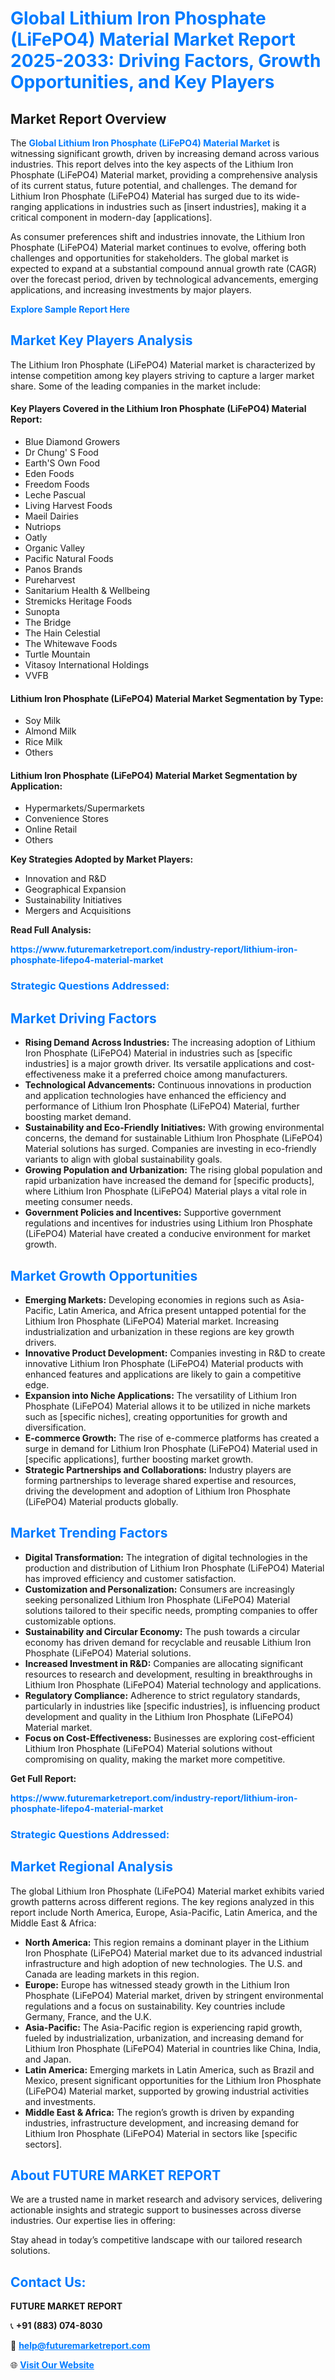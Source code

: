 <h1 style="color: #007BFF;">Global Lithium Iron Phosphate (LiFePO4) Material Market Report 2025-2033: Driving Factors, Growth Opportunities, and Key Players</h1>

<section id="overview">
<h2>Market Report Overview</h2>
<p>The <a href="https://www.futuremarketreport.com/industry-report/lithium-iron-phosphate-lifepo4-material-market" style="color: #007BFF; text-decoration: none;"><strong>Global Lithium Iron Phosphate (LiFePO4) Material Market</strong></a> is witnessing significant growth, driven by increasing demand across various industries. This report delves into the key aspects of the Lithium Iron Phosphate (LiFePO4) Material market, providing a comprehensive analysis of its current status, future potential, and challenges. The demand for Lithium Iron Phosphate (LiFePO4) Material has surged due to its wide-ranging applications in industries such as [insert industries], making it a critical component in modern-day [applications].</p>
<p>As consumer preferences shift and industries innovate, the Lithium Iron Phosphate (LiFePO4) Material market continues to evolve, offering both challenges and opportunities for stakeholders. The global market is expected to expand at a substantial compound annual growth rate (CAGR) over the forecast period, driven by technological advancements, emerging applications, and increasing investments by major players.</p>
</section>

<section id="overview">
<p><a href="https://www.futuremarketreport.com/request-sample/reportId=34644" style="color: #007BFF; text-decoration: none;"><strong>Explore Sample Report Here</strong></a></p>
</section>

<section id="key-players">
<h2 style="color: #007BFF;">Market Key Players Analysis</h2>
<p>The Lithium Iron Phosphate (LiFePO4) Material market is characterized by intense competition among key players striving to capture a larger market share. Some of the leading companies in the market include:</p>
<h4>Key Players Covered in the Lithium Iron Phosphate (LiFePO4) Material Report:</h4>
<ul><li>Blue Diamond Growers</li><li>Dr Chung&#039; S Food</li><li>Earth&#039;S Own Food</li><li>Eden Foods</li><li>Freedom Foods</li><li>Leche Pascual</li><li>Living Harvest Foods</li><li>Maeil Dairies</li><li>Nutriops</li><li>Oatly</li><li>Organic Valley</li><li>Pacific Natural Foods</li><li>Panos Brands</li><li>Pureharvest</li><li>Sanitarium Health &amp; Wellbeing</li><li>Stremicks Heritage Foods</li><li>Sunopta</li><li>The Bridge</li><li>The Hain Celestial</li><li>The Whitewave Foods</li><li>Turtle Mountain</li><li>Vitasoy International Holdings</li><li>VVFB</li></ul>
<h4>Lithium Iron Phosphate (LiFePO4) Material Market Segmentation by Type:</h4>
<ul><li>Soy Milk</li><li>Almond Milk</li><li>Rice Milk</li><li>Others</li></ul>

<h4>Lithium Iron Phosphate (LiFePO4) Material Market Segmentation by Application:</h4>
<ul><li>Hypermarkets/Supermarkets</li><li>Convenience Stores</li><li>Online Retail</li><li>Others</li></ul>
<p><strong>Key Strategies Adopted by Market Players:</strong></p>
<ul>
<li>Innovation and R&D</li>
<li>Geographical Expansion</li>
<li>Sustainability Initiatives</li>
<li>Mergers and Acquisitions</li>
</ul>
</section>

<section>
<p><strong>Read Full Analysis: </strong></p><a href="https://www.futuremarketreport.com/industry-report/lithium-iron-phosphate-lifepo4-material-market" style="color: #007BFF; text-decoration: none;"><strong>https://www.futuremarketreport.com/industry-report/lithium-iron-phosphate-lifepo4-material-market</strong></a>
<h3 style="color: #007BFF;">Strategic Questions Addressed:</h3>
</section>

<section id="driving-factors">
<h2 style="color: #007BFF;">Market Driving Factors</h2>
<ul>
<li><strong>Rising Demand Across Industries:</strong> The increasing adoption of Lithium Iron Phosphate (LiFePO4) Material in industries such as [specific industries] is a major growth driver. Its versatile applications and cost-effectiveness make it a preferred choice among manufacturers.</li>
<li><strong>Technological Advancements:</strong> Continuous innovations in production and application technologies have enhanced the efficiency and performance of Lithium Iron Phosphate (LiFePO4) Material, further boosting market demand.</li>
<li><strong>Sustainability and Eco-Friendly Initiatives:</strong> With growing environmental concerns, the demand for sustainable Lithium Iron Phosphate (LiFePO4) Material solutions has surged. Companies are investing in eco-friendly variants to align with global sustainability goals.</li>
<li><strong>Growing Population and Urbanization:</strong> The rising global population and rapid urbanization have increased the demand for [specific products], where Lithium Iron Phosphate (LiFePO4) Material plays a vital role in meeting consumer needs.</li>
<li><strong>Government Policies and Incentives:</strong> Supportive government regulations and incentives for industries using Lithium Iron Phosphate (LiFePO4) Material have created a conducive environment for market growth.</li>
</ul>
</section>

<section id="growth-opportunities">
<h2 style="color: #007BFF;">Market Growth Opportunities</h2>
<ul>
<li><strong>Emerging Markets:</strong> Developing economies in regions such as Asia-Pacific, Latin America, and Africa present untapped potential for the Lithium Iron Phosphate (LiFePO4) Material market. Increasing industrialization and urbanization in these regions are key growth drivers.</li>
<li><strong>Innovative Product Development:</strong> Companies investing in R&D to create innovative Lithium Iron Phosphate (LiFePO4) Material products with enhanced features and applications are likely to gain a competitive edge.</li>
<li><strong>Expansion into Niche Applications:</strong> The versatility of Lithium Iron Phosphate (LiFePO4) Material allows it to be utilized in niche markets such as [specific niches], creating opportunities for growth and diversification.</li>
<li><strong>E-commerce Growth:</strong> The rise of e-commerce platforms has created a surge in demand for Lithium Iron Phosphate (LiFePO4) Material used in [specific applications], further boosting market growth.</li>
<li><strong>Strategic Partnerships and Collaborations:</strong> Industry players are forming partnerships to leverage shared expertise and resources, driving the development and adoption of Lithium Iron Phosphate (LiFePO4) Material products globally.</li>
</ul>
</section>

<section id="trending-factors">
<h2 style="color: #007BFF;">Market Trending Factors</h2>
<ul>
<li><strong>Digital Transformation:</strong> The integration of digital technologies in the production and distribution of Lithium Iron Phosphate (LiFePO4) Material has improved efficiency and customer satisfaction.</li>
<li><strong>Customization and Personalization:</strong> Consumers are increasingly seeking personalized Lithium Iron Phosphate (LiFePO4) Material solutions tailored to their specific needs, prompting companies to offer customizable options.</li>
<li><strong>Sustainability and Circular Economy:</strong> The push towards a circular economy has driven demand for recyclable and reusable Lithium Iron Phosphate (LiFePO4) Material solutions.</li>
<li><strong>Increased Investment in R&D:</strong> Companies are allocating significant resources to research and development, resulting in breakthroughs in Lithium Iron Phosphate (LiFePO4) Material technology and applications.</li>
<li><strong>Regulatory Compliance:</strong> Adherence to strict regulatory standards, particularly in industries like [specific industries], is influencing product development and quality in the Lithium Iron Phosphate (LiFePO4) Material market.</li>
<li><strong>Focus on Cost-Effectiveness:</strong> Businesses are exploring cost-efficient Lithium Iron Phosphate (LiFePO4) Material solutions without compromising on quality, making the market more competitive.</li>
</ul>
</section>

<section>
<p><strong>Get Full Report: </strong></p><a href="https://www.futuremarketreport.com/industry-report/lithium-iron-phosphate-lifepo4-material-market" style="color: #007BFF; text-decoration: none;"><strong>https://www.futuremarketreport.com/industry-report/lithium-iron-phosphate-lifepo4-material-market</strong></a>
<h3 style="color: #007BFF;">Strategic Questions Addressed:</h3>
</section>


<section id="regional-analysis">
<h2 style="color: #007BFF;">Market Regional Analysis</h2>
<p>The global Lithium Iron Phosphate (LiFePO4) Material market exhibits varied growth patterns across different regions. The key regions analyzed in this report include North America, Europe, Asia-Pacific, Latin America, and the Middle East & Africa:</p>
<ul>
<li><strong>North America:</strong> This region remains a dominant player in the Lithium Iron Phosphate (LiFePO4) Material market due to its advanced industrial infrastructure and high adoption of new technologies. The U.S. and Canada are leading markets in this region.</li>
<li><strong>Europe:</strong> Europe has witnessed steady growth in the Lithium Iron Phosphate (LiFePO4) Material market, driven by stringent environmental regulations and a focus on sustainability. Key countries include Germany, France, and the U.K.</li>
<li><strong>Asia-Pacific:</strong> The Asia-Pacific region is experiencing rapid growth, fueled by industrialization, urbanization, and increasing demand for Lithium Iron Phosphate (LiFePO4) Material in countries like China, India, and Japan.</li>
<li><strong>Latin America:</strong> Emerging markets in Latin America, such as Brazil and Mexico, present significant opportunities for the Lithium Iron Phosphate (LiFePO4) Material market, supported by growing industrial activities and investments.</li>
<li><strong>Middle East & Africa:</strong> The region’s growth is driven by expanding industries, infrastructure development, and increasing demand for Lithium Iron Phosphate (LiFePO4) Material in sectors like [specific sectors].</li>
</ul>
</section>

<footer>
<h2 style="color: #007BFF;">About FUTURE MARKET REPORT</h2>
<p>We are a trusted name in market research and advisory services, delivering actionable insights and strategic support to businesses across diverse industries. Our expertise lies in offering:</p>

<p>Stay ahead in today’s competitive landscape with our tailored research solutions.</p>

<h2 style="color: #007BFF;">Contact Us:</h2>
<p><strong>FUTURE MARKET REPORT</strong></p>
<p>📞 <strong>+91 (883) 074-8030</strong></p>
<p>📧 <strong><a href="mailto:help@futuremarketreport.com" style="color: #007BFF;">help@futuremarketreport.com</a></strong></p>
<p>🌐 <strong><a href="https://www.futuremarketreport.com/" style="color: #007BFF;">Visit Our Website</a></strong></p>
</footer>